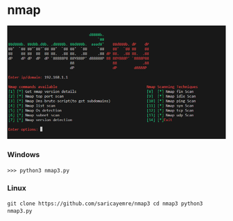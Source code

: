 # nmap

![](https://github.com/saricayemre/nmap3/blob/main/screen.PNG)

### Windows

`>>> python3 nmap3.py`

### Linux

`git clone https://github.com/saricayemre/nmap3
cd nmap3
python3 nmap3.py`

